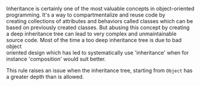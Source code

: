 
Inheritance is certainly one of the most valuable concepts in object-oriented programming. It's a way to compartmentalize and reuse code by<br>creating collections of attributes and behaviors called classes which can be based on previously created classes. But abusing this concept by creating<br>a deep inheritance tree can lead to very complex and unmaintainable source code. Most of the time a too deep inheritance tree is due to bad object<br>oriented design which has led to systematically use 'inheritance' when for instance 'composition' would suit better.

This rule raises an issue when the inheritance tree, starting from `Object` has a greater depth than is allowed.
